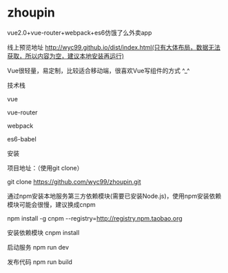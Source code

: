 # zhoupin
vue2.0+vue-router+webpack+es6仿饿了么外卖app


线上预览地址 http://wyc99.github.io/dist/index.html(只有大体布局，数据无法获取，所以内容为空，建议本地安装再运行)


Vue很轻量，易定制，比较适合移动端，很喜欢Vue写组件的方式 ^_^


技术栈

vue

vue-router

webpack

es6-babel


安装

项目地址：（使用git clone）

git clone https://github.com/wyc99/zhoupin.git

通过npm安装本地服务第三方依赖模块(需要已安装Node.js)，使用npm安装依赖模块可能会很慢，建议换成cnpm

npm install -g cnpm --registry=http://registry.npm.taobao.org

 安装依赖模块
cnpm install

启动服务
npm run dev

发布代码
npm run build


